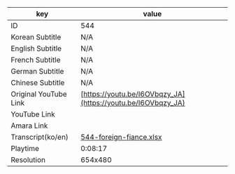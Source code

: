 |  key  |  value  |
|-------|---------|
| ID            | 544 |
| Korean Subtitle | N/A |
| English Subtitle | N/A |
| French Subtitle | N/A |
| German Subtitle | N/A |
| Chinese Subtitle | N/A |
| Original YouTube Link  | [https://youtu.be/I6OVbqzy_JA](https://youtu.be/I6OVbqzy_JA) |
| YouTube Link  |  |
| Amara Link    |  |
| Transcript(ko/en) | [544-foreign-fiance.xlsx](https://github.com/jungtosociety/dharma-qna/raw/master/sub/544/544-foreign-fiance.xlsx) |
| Playtime | 0:08:17 |
| Resolution | 654x480|
